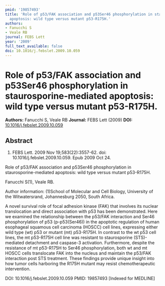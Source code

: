 ```yaml
---
pmid: '19857493'
title: 'Role of p53/FAK association and p53Ser46 phosphorylation in staurosporine-mediated
  apoptosis: wild type versus mutant p53-R175H.'
authors:
- Fanucchi S
- Veale RB
journal: FEBS Lett
year: '2009'
full_text_available: false
doi: 10.1016/j.febslet.2009.10.059
---
```


# Role of p53/FAK association and p53Ser46 phosphorylation in staurosporine-mediated apoptosis: wild type versus mutant p53-R175H.
**Authors:** Fanucchi S, Veale RB
**Journal:** FEBS Lett (2009)
**DOI:** [10.1016/j.febslet.2009.10.059](https://doi.org/10.1016/j.febslet.2009.10.059)

## Abstract

1. FEBS Lett. 2009 Nov 19;583(22):3557-62. doi: 10.1016/j.febslet.2009.10.059.
Epub  2009 Oct 24.

Role of p53/FAK association and p53Ser46 phosphorylation in 
staurosporine-mediated apoptosis: wild type versus mutant p53-R175H.

Fanucchi S(1), Veale RB.

Author information:
(1)School of Molecular and Cell Biology, University of the Witwatersrand, 
Johannesburg 2050, South Africa.

A novel survival role of focal adhesion kinase (FAK) that involves its nuclear 
translocation and direct association with p53 has been demonstrated. Here we 
examined the relationship between the p53/FAK interaction and Ser46 
phosphorylation of p53 (p-p53(Ser46)) in the apoptotic regulation of human 
esophageal squamous cell carcinoma (HOSCC) cell lines, expressing either wild 
type (wt) p53 or mutant (mt) p53-R175H. In contrast to the wt p53 cell lines, 
the mt p53-R175H cell line was resistant to staurosporine (STS)-mediated 
detachment and caspase-3 activation. Furthermore, despite the resistance of mt 
p53-R175H to Ser46 phosphorylation, both wt and mt HOSCC cells translocate FAK 
into the nucleus and maintain the p53/FAK interaction post STS treatment. These 
findings provide unique insight into how tumor cells harboring the R175H mutant 
may resist chemotherapeutic intervention.

DOI: 10.1016/j.febslet.2009.10.059
PMID: 19857493 [Indexed for MEDLINE]
